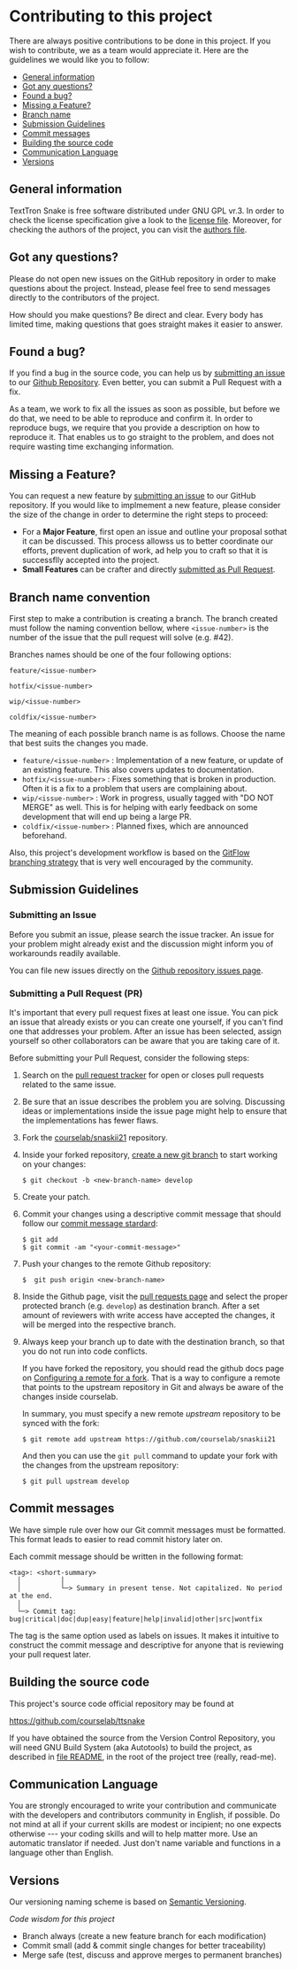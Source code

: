 # Contributing to this project

There are always positive contributions to be done in this project. If you wish to contribute, we as a team would appreciate it. Here are the guidelines we would like you to follow:
- [General information](#general-information)
- [Got any questions?](#questions)
- [Found a bug?](#found-bugs)
- [Missing a Feature?](#missing-features)
- [Branch name](#branch-name)
- [Submission Guidelines](#submission-guidelines)
- [Commit messages](#commit-messages)
- [Building the source code](#building)
- [Communication Language](#language)
- [Versions](#versions)

## <a name="general-information"></a> General information

TextTron Snake is free software distributed under GNU GPL vr.3.
In order to check the license specification give a look to the [license file](https://github.com/courselab/snaskii21/blob/develop/COPYING).
Moreover, for checking the authors of the project, you can visit the [authors file](https://github.com/courselab/snaskii21/blob/develop/AUTHORS.md).


## <a name="questions"></a> Got any questions?

Please do not open new issues on the GitHub repository in order to make questions about the project.
Instead, please feel free to send messages directly to the contributors of the project.

How should you make questions? Be direct and clear. Every body has limited time, making questions that goes straight makes it easier to answer.

## <a name="found-bug"></a> Found a bug?
If you find a bug in the source code, you can help us by [submitting an issue](#submission-guidelines) to our [Github Repository](https://github.com/courselab/snaskii21). Even better, you can submit a Pull Request with a fix.

As a team, we work to fix all the issues as soon as possible, but before we do that, we need to be able to reproduce and confirm it. In order to reproduce bugs, we require that you provide a description on how to reproduce it. That enables us to go straight to the problem, and does not require wasting time exchanging information.

## <a name="mising-features"></a> Missing a Feature?
You can request a new feature by [submitting an issue](#submission-guidelines) to our GitHub repository. If you would like to implmement a new feature, please consider the size of the change in order to determine the right steps to proceed:
- For a **Major Feature**, first open an issue and outline your proposal sothat it can be discussed. This process allowss us to better coordinate our efforts, prevent duplication of work, ad help you to craft so that it is successflly accepted into the project.
- **Small Features** can be crafter and directly [submitted as Pull Request](#submission-guidelines).

## <a name="branch-name"></a> Branch name convention

First step to make a contribution is creating a branch. The branch created must
follow the naming convention bellow, where `<issue-number>` is the number of the
issue that the pull request will solve (e.g. #42).

Branches names should be one of the four following options:

```
feature/<issue-number>

hotfix/<issue-number>

wip/<issue-number>

coldfix/<issue-number>
```

The meaning of each possible branch name is as follows. Choose the name that
best suits the changes you made.

- `feature/<issue-number>` : Implementation of a new feature, or update
of an existing feature. This also covers updates to documentation.
- `hotfix/<issue-number>` : Fixes something that is broken in production. 
Often it is a fix to a problem that users are complaining about.
- `wip/<issue-number>` : Work in progress, usually tagged with "DO NOT MERGE" 
as well. This is for helping with early feedback on some development that will 
end up being a large PR.
- `coldfix/<issue-number>` : Planned fixes, which are announced beforehand.

Also, this project's development workflow is based on the [GitFlow branching strategy](https://nvie.com/posts/a-successful-git-branching-model/) that is very well encouraged by the community.

## <a name="submission-guidelines"></a>Submission Guidelines

### Submitting an Issue

Before you submit an issue, please search the issue tracker. An issue for your problem might already exist and the discussion might inform you of workarounds readily available.

You can file new issues directly on the [Github repository issues page](https://github.com/courselab/snaskii21/issues/new).

### Submitting a Pull Request (PR)

It's important that every pull request fixes at least one issue. You can pick
an issue that already exists or you can create one yourself, if you can't find one that addresses your problem. After an issue has been
selected, assign yourself so other collaborators can be aware that you are
taking care of it.

Before submitting your Pull Request, consider the following steps:

1. Search on the [pull request tracker](https://github.com/courselab/snaskii21/pulls) for open or closes pull requests related to the same issue.
2. Be sure that an issue describes the problem you are solving. Discussing ideas or implementations inside the issue page might help to ensure that the implementations has fewer flaws.
3. Fork the [courselab/snaskii21](https://github.com/courselab/snaskii21) repository.
4. Inside your forked repository, [create a new git branch](branch-name) to start working on your changes:
    ```
    $ git checkout -b <new-branch-name> develop
    ```
5. Create your patch.
6. Commit your changes using a descriptive commit message that should follow our [commit message stardard](#commit-messages):
    ```
    $ git add
    $ git commit -am "<your-commit-message>"
    ```
7. Push your changes to the remote Github repository:
    ```
    $  git push origin <new-branch-name>
    ```

8. Inside the Github page, visit the [pull requests page](https://github.com/courselab/snaskii21/pulls) and select the proper protected branch (e.g. `develop`) as destination branch. 
After a set amount of reviewers with write access have accepted the changes, it will be merged into the respective branch.

9. Always keep your branch up to date with the destination branch, so that you do not run into code conflicts.

    If you have forked the repository, you should read the github docs page on [Configuring a remote for a fork](https://docs.github.com/en/pull-requests/collaborating-with-pull-requests/working-with-forks/configuring-a-remote-for-a-fork). That is a way to configure a remote that points to the upstream repository in Git and always be aware of the changes inside courselab.

    In summary, you must specify a new remote *upstream* repository to be synced with the fork:

    ```
    $ git remote add upstream https://github.com/courselab/snaskii21
    ```

    And then you can use the `git pull` command to update your fork with the changes from the upstream repository:

    ```
    $ git pull upstream develop
    ```

## <a name="commit-messages"></a> Commit messages

We have simple rule over how our Git commit messages must be formatted. This format leads to easier to read commit history later on.

Each commit message should be written in the following format:

```
<tag>: <short-summary>
  │          │
  │          └─> Summary in present tense. Not capitalized. No period at the end.
  │
  └─> Commit tag: bug|critical|doc|dup|easy|feature|help|invalid|other|src|wontfix
```

The tag is the same option used as labels on issues. It makes it intuitive to construct the commit message and descriptive for anyone that is reviewing your pull request later.

## <a name="building"></a>Building the source code

This project's source code official repository may be found at 

https://github.com/courselab/ttsnake

If you have obtained the source from the Version Control Repository, you will
need GNU Build System (aka Autotools) to build the project, as described
in [file README](https://github.com/courselab/snaskii21/blob/develop/README.md), in the root of the project tree (really, read-me). 

## <a name="language"></a> Communication Language

You are strongly encouraged to write your contribution and communicate
with the developers and contributors community in English, if possible.
Do not mind at all if your current skills are modest or incipient; no one
expects otherwise --- your coding skills and will to help matter more.
Use an automatic translator if needed. Just don't name variable and 
functions in a language other than English.

## <a name="versions"></a> Versions

Our versioning naming scheme is based on [Semantic Versioning](http://semver.org/).


_Code wisdom for this project_

- Branch always (create a new feature branch for each modification)
- Commit small (add & commit single changes for better traceability)
- Merge safe (test, discuss and approve merges to permanent branches)
